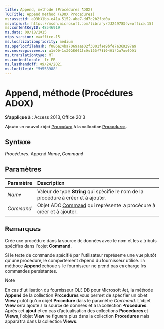 ```yaml
---
title: Append, méthode (Procédures ADOX)
TOCTitle: Append method (ADOX Procedures)
ms:assetid: a93b31bb-e41a-5152-abe7-dd7c2b2fcd0a
ms:mtpsurl: https://msdn.microsoft.com/library/JJ249783(v=office.15)
ms:contentKeyID: 48546919
ms.date: 09/18/2015
mtps_version: v=office.15
ms.localizationpriority: medium
ms.openlocfilehash: f086a24ba7069aae02f3001fae9bfe7a360297a9
ms.sourcegitcommit: a1d9041c20256616c9c183f7d1049142a7ac6991
ms.translationtype: MT
ms.contentlocale: fr-FR
ms.lasthandoff: 09/24/2021
ms.locfileid: "59558988"
---
```

# <a name="append-method-adox-procedures"></a>Append, méthode (Procédures ADOX)

**S’applique à** : Access 2013, Office 2013

Ajoute un nouvel objet [Procedure](procedure-object-adox.md) à la collection [Procedures](procedures-collection-adox.md).

## <a name="syntax"></a>Syntaxe

*Procédures*. Append *Name*, *Command*

## <a name="parameters"></a>Paramètres

|Paramètre|Description|
|:--------|:----------|
|*Name* |Valeur de type **String** qui spécifie le nom de la procédure à créer et à ajouter.|
|*Command* |Objet ADO [Command](command-object-ado.md) qui représente la procédure à créer et à ajouter.|

## <a name="remarks"></a>Remarques

Crée une procédure dans la source de données avec le nom et les attributs spécifiés dans l'objet **Command**.

Si le texte de commande spécifié par l'utilisateur représente une vue plutôt qu'une procédure, le comportement dépend du fournisseur utilisé. La méthode **Append** échoue si le fournisseur ne prend pas en charge les commandes persistantes.

> [!NOTE]
> En cas d'utilisation du fournisseur OLE DB pour Microsoft Jet, la méthode **Append** de la collection **Procedures** vous permet de spécifier un objet **View** plutôt qu'un objet **Procedure** dans le paramètre *Command*. L'objet **View** sera ajouté à la source de données et à la collection **Procedures**. Après cet **ajout** et en cas d'actualisation des collections **Procedures** et **Views**, l'objet **View** ne figurera plus dans la collection **Procedures** mais apparaîtra dans la collection **Views**.


